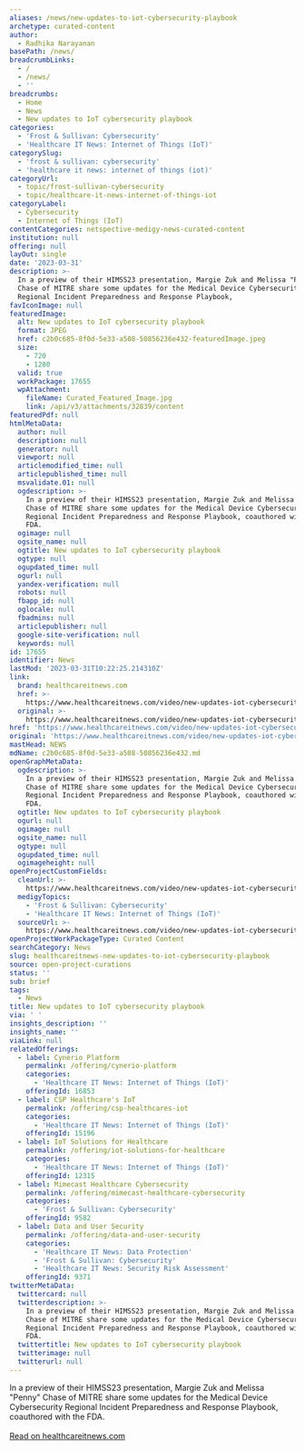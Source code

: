```yaml
---
aliases: /news/new-updates-to-iot-cybersecurity-playbook
archetype: curated-content
author:
  - Radhika Narayanan
basePath: /news/
breadcrumbLinks:
  - /
  - /news/
  - ''
breadcrumbs:
  - Home
  - News
  - New updates to IoT cybersecurity playbook
categories:
  - 'Frost & Sullivan: Cybersecurity'
  - 'Healthcare IT News: Internet of Things (IoT)'
categorySlug:
  - 'frost & sullivan: cybersecurity'
  - 'healthcare it news: internet of things (iot)'
categoryUrl:
  - topic/frost-sullivan-cybersecurity
  - topic/healthcare-it-news-internet-of-things-iot
categoryLabel:
  - Cybersecurity
  - Internet of Things (IoT)
contentCategories: netspective-medigy-news-curated-content
institution: null
offering: null
layOut: single
date: '2023-03-31'
description: >-
  In a preview of their HIMSS23 presentation, Margie Zuk and Melissa "Penny"
  Chase of MITRE share some updates for the Medical Device Cybersecurity
  Regional Incident Preparedness and Response Playbook, 
favIconImage: null
featuredImage:
  alt: New updates to IoT cybersecurity playbook
  format: JPEG
  href: c2b0c685-8f0d-5e33-a508-50856236e432-featuredImage.jpeg
  size:
    - 720
    - 1280
  valid: true
  workPackage: 17655
  wpAttachment:
    fileName: Curated_Featured_Image.jpg
    link: /api/v3/attachments/32839/content
featuredPdf: null
htmlMetaData:
  author: null
  description: null
  generator: null
  viewport: null
  articlemodified_time: null
  articlepublished_time: null
  msvalidate.01: null
  ogdescription: >-
    In a preview of their HIMSS23 presentation, Margie Zuk and Melissa "Penny"
    Chase of MITRE share some updates for the Medical Device Cybersecurity
    Regional Incident Preparedness and Response Playbook, coauthored with the
    FDA.
  ogimage: null
  ogsite_name: null
  ogtitle: New updates to IoT cybersecurity playbook
  ogtype: null
  ogupdated_time: null
  ogurl: null
  yandex-verification: null
  robots: null
  fbapp_id: null
  oglocale: null
  fbadmins: null
  articlepublisher: null
  google-site-verification: null
  keywords: null
id: 17655
identifier: News
lastMod: '2023-03-31T10:22:25.214310Z'
link:
  brand: healthcareitnews.com
  href: >-
    https://www.healthcareitnews.com/video/new-updates-iot-cybersecurity-playbook
  original: >-
    https://www.healthcareitnews.com/video/new-updates-iot-cybersecurity-playbook
href: 'https://www.healthcareitnews.com/video/new-updates-iot-cybersecurity-playbook'
original: 'https://www.healthcareitnews.com/video/new-updates-iot-cybersecurity-playbook'
mastHead: NEWS
mdName: c2b0c685-8f0d-5e33-a508-50856236e432.md
openGraphMetaData:
  ogdescription: >-
    In a preview of their HIMSS23 presentation, Margie Zuk and Melissa "Penny"
    Chase of MITRE share some updates for the Medical Device Cybersecurity
    Regional Incident Preparedness and Response Playbook, coauthored with the
    FDA.
  ogtitle: New updates to IoT cybersecurity playbook
  ogurl: null
  ogimage: null
  ogsite_name: null
  ogtype: null
  ogupdated_time: null
  ogimageheight: null
openProjectCustomFields:
  cleanUrl: >-
    https://www.healthcareitnews.com/video/new-updates-iot-cybersecurity-playbook
  medigyTopics:
    - 'Frost & Sullivan: Cybersecurity'
    - 'Healthcare IT News: Internet of Things (IoT)'
  sourceUrl: >-
    https://www.healthcareitnews.com/video/new-updates-iot-cybersecurity-playbook
openProjectWorkPackageType: Curated Content
searchCategory: News
slug: healthcareitnews-new-updates-to-iot-cybersecurity-playbook
source: open-project-curations
status: ''
sub: brief
tags:
  - News
title: New updates to IoT cybersecurity playbook
via: ' '
insights_description: ''
insights_name: ''
viaLink: null
relatedOfferings:
  - label: Cynerio Platform
    permalink: /offering/cynerio-platform
    categories:
      - 'Healthcare IT News: Internet of Things (IoT)'
    offeringId: 16853
  - label: CSP Healthcare's IoT
    permalink: /offering/csp-healthcares-iot
    categories:
      - 'Healthcare IT News: Internet of Things (IoT)'
    offeringId: 15196
  - label: IoT Solutions for Healthcare
    permalink: /offering/iot-solutions-for-healthcare
    categories:
      - 'Healthcare IT News: Internet of Things (IoT)'
    offeringId: 12315
  - label: Mimecast Healthcare Cybersecurity
    permalink: /offering/mimecast-healthcare-cybersecurity
    categories:
      - 'Frost & Sullivan: Cybersecurity'
    offeringId: 9582
  - label: Data and User Security
    permalink: /offering/data-and-user-security
    categories:
      - 'Healthcare IT News: Data Protection'
      - 'Frost & Sullivan: Cybersecurity'
      - 'Healthcare IT News: Security Risk Assessment'
    offeringId: 9371
twitterMetaData:
  twittercard: null
  twitterdescription: >-
    In a preview of their HIMSS23 presentation, Margie Zuk and Melissa "Penny"
    Chase of MITRE share some updates for the Medical Device Cybersecurity
    Regional Incident Preparedness and Response Playbook, coauthored with the
    FDA.
  twittertitle: New updates to IoT cybersecurity playbook
  twitterimage: null
  twitterurl: null
---
```

<p>In a preview of their HIMSS23 presentation, Margie Zuk and Melissa "Penny" Chase of MITRE share some updates for the Medical Device Cybersecurity Regional Incident Preparedness and Response Playbook, coauthored with the FDA.<br/><br/><a target="_blank" href=https://www.healthcareitnews.com/video/new-updates-iot-cybersecurity-playbook>Read on healthcareitnews.com</a></p>